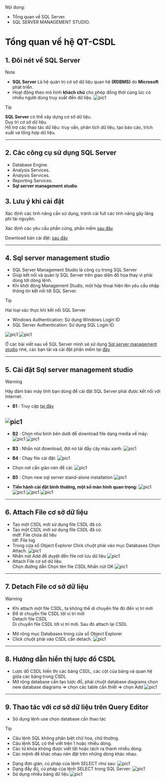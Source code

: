 <!-- ---
layout: Post
title: Bài 1. Giới thiệu về SQL Server
subtitle: Cơ sở dữ liệu
author: KhanhDan
date: 2023-07-21
useHeaderImage: false
headerImage: https://github.com/danqth/images/blob/main/angurvad/java-core/session1/banner.png?raw=true
headerMask: rgba(39, 77, 61, 0.61)
permalinkPattern: /ebook/sql-server/:slug/
tags:
  - SQL Server
--- -->

Nội dung: 
- Tổng quan về SQL Server.
- SQL SERVER MANAGEMENT STUDIO.

<!-- more -->
# Tổng quan về hệ QT-CSDL

## 1. Đôi nét về SQL Server

> [!NOTE]
> - **SQL Server** Là hệ quản trị cơ sở dữ liệu quan hệ **(RDBMS)** do **Microsoft** phát triển.
> - Hoạt động theo mô hình **khách chủ** cho phép đồng thời cùng lúc có nhiều người dùng truy xuất đến dữ liệu.
> ![pic1](https://github.com/danqth/images/blob/main/angurvad/sql-server/session_1/Hinh_1.jpg?raw=true)


> [!TIP]
> **SQL Server** có thể xây dựng cơ sở dữ liệu. <br>
> Duy trì cơ sở dữ liệu. <br>
> Hỗ trợ các thao tác dữ liệu: truy vấn, phân tích dữ liệu, tạo báo cáo, trích xuất và tổng hợp dữ liệu.


---

## 2. Các công cụ sử dụng SQL Server

- Database Engine.
- Analysis Services.
- Analysis Services.
- Reporting Services.
- **Sql server management studio**.

## 3. Lưu ý khi cài đặt 

Xác định các tính năng cần sử dụng, tránh cài full các tính năng gây lãng phí tài nguyên.

Xác định các yêu cầu phần cứng, phần mềm [sau đây](https://learn.microsoft.com/en-us/sql/sql-server/install/hardware-and-software-requirements-for-installing-sql-server?view=sql-server-2017)

Download bản cài đặt: [sau đây](https://www.microsoft.com/en-us/sql-server/sql-server-downloads)

---

## 4. Sql server management studio
- SQL Server Management Studio là công cụ trong SQL Server
- Giúp kết nối và quản lý SQL Server trên giao diện đồ họa thay vì phải dùng tới dòng lệnh.
- Khi khởi động Management Studio, một hộp thoại hiện lên yêu cầu nhập thông tin kết nối tới SQL Server.

> [!TIP]
> Hai loại xác thực khi kết nối SQL Server  
> - Windows Authentication: Sử dụng Windows Login ID  
> - SQL Server Authentication: Sử dụng SQL Login ID.


![pic1](https://github.com/danqth/images/blob/main/angurvad/sql-server/session_1/Hinh_2.png?raw=true)
![pic1](https://github.com/danqth/images/blob/main/angurvad/sql-server/session_1/Hinh_3.png?raw=true)

Ở các bài viết sau về SQL Server mình sẽ sử dụng [Sql server management studio](https://learn.microsoft.com/en-us/sql/ssms/download-sql-server-management-studio-ssms?view=sql-server-ver16) nhé, các bạn tải và cài đặt phần mềm tại [đây](https://www.microsoft.com/en-us/sql-server/sql-server-downloads)

---

## 5. Cài đặt Sql server management studio

> [!WARNING]
> Hãy đảm bảo máy tính bạn dùng để cài đặt SQL Server phải được kết nối với Internet.


- **B1** : Truy cập [tại đây](https://www.microsoft.com/en-us/sql-server/sql-server-downloads)

![pic1](https://github.com/danqth/images/blob/main/angurvad/sql-server/session_1/Hinh_4.png?raw=true)
---

- **B2** : Chọn như bình bên dưới để download file dạng media về máy:
![pic1](https://github.com/danqth/images/blob/main/angurvad/sql-server/session_1/Hinh_5.png?raw=true)
![pic1](https://github.com/danqth/images/blob/main/angurvad/sql-server/session_1/Hinh_6.png?raw=true)

- **B3** : Nhấn nút đownload, đợi nó tải đầy cây màu xanh:
![pic1](https://github.com/danqth/images/blob/main/angurvad/sql-server/session_1/Hinh_7.png?raw=true)

- **B4** : Chạy file cài đặt:
![pic1](https://github.com/danqth/images/blob/main/angurvad/sql-server/session_1/Hinh_8.png?raw=true)

- Chọn nơi cần giản nén để cài:
![pic1](https://github.com/danqth/images/blob/main/angurvad/sql-server/session_1/Hinh_9.png?raw=true)

- **B5** : Chọn new sql server stand-alone installation
![pic1](https://github.com/danqth/images/blob/main/angurvad/sql-server/session_1/Hinh_10.png?raw=true)

- **Tiến hành cài đặt bình thường, một số màn hình quan trọng:**
![pic1](https://github.com/danqth/images/blob/main/angurvad/sql-server/session_1/Hinh_11.png?raw=true)
![pic1](https://github.com/danqth/images/blob/main/angurvad/sql-server/session_1/Hinh_12.png?raw=true)
![pic1](https://github.com/danqth/images/blob/main/angurvad/sql-server/session_1/Hinh_13.png?raw=true)
![pic1](https://github.com/danqth/images/blob/main/angurvad/sql-server/session_1/Hinh_14.png?raw=true)
---


## 6. Attach File cơ sở dữ liệu

- Tạo một CSDL mới sử dụng file CSDL đã có.
- Tạo một CSDL mới sử dụng file CSDL đã có. <br>
 mdf: File chứa dữ liệu <br>
 ldf: File log
- Trong cửa sổ Object Explorer Click chuột phải vào mục Databases Chọn Attach.
![pic1](https://github.com/danqth/images/blob/main/angurvad/sql-server/session_1/Hinh_15.png?raw=true)
- Nhắn nút Add để duyệt đến file nơi lưu dữ liệu
![pic1](https://github.com/danqth/images/blob/main/angurvad/sql-server/session_1/Hinh_16.png?raw=true)
- Attach File cơ sở dữ liệu <br>
Chọn đường dẫn
Chọn tên file CSDL
Nhấn nút OK
![pic1](https://github.com/danqth/images/blob/main/angurvad/sql-server/session_1/Hinh_17.png?raw=true)

---

## 7. Detach File cơ sở dữ liệu

> [!WARNING]
> - Khi attach một file CSDL, ta không thể di chuyển file đó đến vị trí mới  
> - Để di chuyển file CSDL tới vị trí mới  
> Detach file CSDL  
> Di chuyển file CSDL tới vị trí mới. Sau đó attach lại CSDL


- Mở rộng mục Databases trong cửa sổ Object Explorer
- Click chuột phải vào CSDL cần detach.
![pic1](https://github.com/danqth/images/blob/main/angurvad/sql-server/session_1/Hinh_18.png?raw=true)

---

## 8. Hướng dẫn hiển thị lược đồ CSDL

- Lược đồ CSDL hiển thị các bảng CSDL, các cột của bảng và quan hệ giữa các bảng trong CSDL
- Mở rộng database cần tạo lược đồ, phải chuột database
diagrams chọn new database diagrams => chọn các table cần
thiết => chọn Add
![pic1](https://github.com/danqth/images/blob/main/angurvad/sql-server/session_1/Hinh_19.png?raw=true)
---

## 9. Thao tác với cơ sở dữ liệu trên Query Editor

- Sử dụng lệnh use chọn database cần thao tác

> [!TIP]
> - Câu lệnh SQL không phân biệt chữ hoa, chữ thường.  
> - Câu lệnh SQL có thể viết trên 1 hoặc nhiều dòng.  
> - Các từ khóa không được viết tắt hoặc tách ra thành nhiều dòng.  
> - Các mệnh đề khác nhau nên đặt trên những dòng khác nhau.


- Dạng đơn giản, cú pháp của lệnh SELECT như sau:
![pic1](https://github.com/danqth/images/blob/main/angurvad/sql-server/session_1/Hinh_20.png?raw=true)
- Dạng đầy đủ, cú pháp của lệnh SELECT trong SQL Server:
![pic1](https://github.com/danqth/images/blob/main/angurvad/sql-server/session_1/Hinh_21.png?raw=true)
- Sử dụng nhiều bảng dữ liệu
![pic1](https://github.com/danqth/images/blob/main/angurvad/sql-server/session_1/Hinh_22.png?raw=true)

